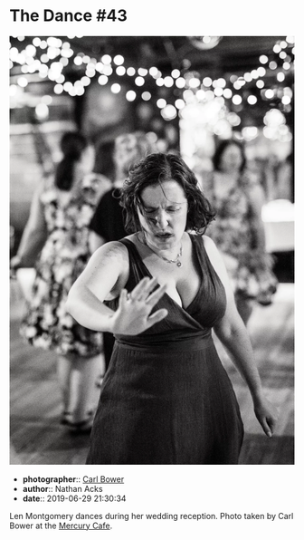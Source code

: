 # The Dance \#43

![Len Montgomery dances during her wedding reception](assets/2019-06-29-set-4-the-dance-43.webp)

* **photographer**:: [Carl Bower](https://carlbowerphotos.com)
* **author**:: Nathan Acks
* **date**:: 2019-06-29 21:30:34

Len Montgomery dances during her wedding reception. Photo taken by Carl Bower at the [Mercury Cafe](http://mercurycafe.com).
